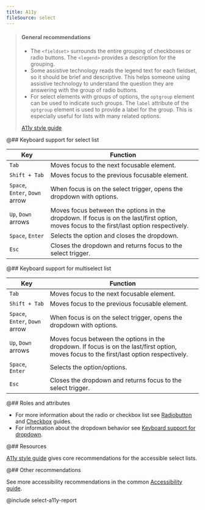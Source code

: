 ```yaml
---
title: A11y
fileSource: select
---
```


> #### General recommendations
>
> - The `<fieldset>` surrounds the entire grouping of checkboxes or radio buttons. The `<legend>` provides a description for the grouping.
> - Some assistive technology reads the legend text for each fieldset, so it should be brief and descriptive. This helps someone using assistive technology to understand the question they are answering with the group of radio buttons.
> - For select elements with groups of options, the `optgroup` element can be used to indicate such groups. The `label` attribute of the `optgroup` element is used to provide a label for the group. This is especially useful for lists with many related options.
>
> [A11y style guide](https://a11y-style-guide.com/style-guide/section-forms.html#kssref-forms-select-lists)

@## Keyboard support for select list

| Key                            | Function                                                                                                                                  |
| ------------------------------ | ----------------------------------------------------------------------------------------------------------------------------------------- |
| `Tab`                          | Moves focus to the next focusable element.                                                                                                |
| `Shift + Tab`                  | Moves focus to the previous focusable element.                                                                                            |
| `Space`, `Enter`, `Down` arrow | When focus is on the select trigger, opens the dropdown with options.                                                                     |
| `Up`, `Down` arrows            | Moves focus between the options in the dropdown. If focus is on the last/first option, moves focus to the first/last option respectively. |
| `Space`, `Enter`               | Selects the option and closes the dropdown.                                                                                               |
| `Esc`                          | Closes the dropdown and returns focus to the select trigger.                                                                              |

@## Keyboard support for multiselect list

| Key                            | Function                                                                                                                                  |
| ------------------------------ | ----------------------------------------------------------------------------------------------------------------------------------------- |
| `Tab`                          | Moves focus to the next focusable element.                                                                                                |
| `Shift + Tab`                  | Moves focus to the previous focusable element.                                                                                            |
| `Space`, `Enter`, `Down` arrow | When focus is on the select trigger, opens the dropdown with options.                                                                     |
| `Up`, `Down` arrows            | Moves focus between the options in the dropdown. If focus is on the last/first option, moves focus to the first/last option respectively. |
| `Space`, `Enter`               | Selects the option/options.                                                                                                               |
| `Esc`                          | Closes the dropdown and returns focus to the select trigger.                                                                              |

@## Roles and attributes

- For more information about the radio or checkbox list see [Radiobutton](/components/radio/radio-a11y/) and [Checkbox](/components/checkbox/checkbox-a11y/) guides.
- For information about the dropdown behavior see [Keyboard support for dropdown](/core-principles/a11y/a11y-keyboard/#a9cbfb).

@## Resources

[A11y style guide](https://a11y-style-guide.com/style-guide/section-forms.html#kssref-forms-select-lists) gives core recommendations for the accessible select lists.

@## Other recommendations

See more accessibility recommendations in the common [Accessibility guide](/core-principles/a11y/).

@include select-a11y-report
